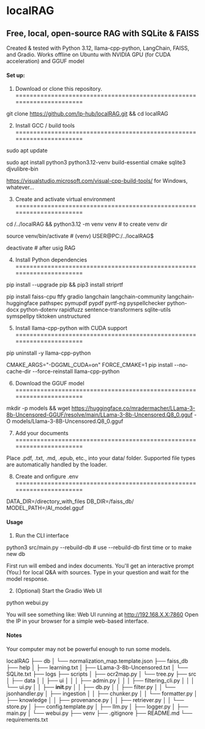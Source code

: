 # localRAG

## Free, local, open-source RAG with SQLite & FAISS

Created & tested with Python 3.12, llama-cpp-python, LangChain, FAISS, and Gradio. Works offline on Ubuntu with NVIDIA GPU (for CUDA acceleration) and GGUF model

#### Set up:

1. Download or clone this repository.
======================================================================

git clone https://github.com/lp-hub/localRAG.git && cd localRAG

2. Install GCC / build tools
======================================================================

sudo apt update

sudo apt install python3 python3.12-venv build-essential cmake sqlite3 djvulibre-bin

https://visualstudio.microsoft.com/visual-cpp-build-tools/ for Windows, whatever...

3. Create and activate virtual environment
======================================================================

cd /../localRAG && python3.12 -m venv venv # to create venv dir

source venv/bin/activate # (venv) USER@PC:/../localRAG$

deactivate # after usig RAG

4. Install Python dependencies
======================================================================

pip install --upgrade pip && pip3 install striprtf

pip install faiss-cpu ftfy gradio langchain langchain-community langchain-huggingface pathspec pymupdf pypdf pyrtf-ng pyspellchecker python-docx python-dotenv rapidfuzz sentence-transformers sqlite-utils symspellpy tiktoken unstructured

5. Install llama-cpp-python with CUDA support
======================================================================

pip uninstall -y llama-cpp-python

CMAKE_ARGS="-DGGML_CUDA=on" FORCE_CMAKE=1 pip install --no-cache-dir --force-reinstall llama-cpp-python

6. Download the GGUF model
======================================================================

mkdir -p models && wget https://huggingface.co/mradermacher/LLama-3-8b-Uncensored-GGUF/resolve/main/LLama-3-8b-Uncensored.Q8_0.gguf -O models/Llama-3-8B-Uncensored.Q8_0.gguf

7. Add your documents
======================================================================

Place .pdf, .txt, .md, .epub, etc., into your data/ folder.
Supported file types are automatically handled by the loader.

8. Create and onfigure .env
======================================================================

DATA_DIR=/directory_with_files DB_DIR=/faiss_db/ MODEL_PATH=/AI_model.gguf

#### Usage

1. Run the CLI interface

python3 src/main.py --rebuild-db # use --rebuild-db first time or to make new db

First run will embed and index documents.
You'll get an interactive prompt (You:) for local Q&A with sources.
Type in your question and wait for the model response.

2. (Optional) Start the Gradio Web UI

python webui.py

You will see something like:
Web UI running at http://192.168.X.X:7860
Open the IP in your browser for a simple web-based interface.

#### Notes

Your computer may not be powerful enough to run some models.

localRAG
├── db
│   └── normalization_map.template.json
├── faiss_db
├── help
│   ├── learning.txt
│   ├── LLama-3-8b-Uncensored.txt
│   └── SQLite.txt
├── logs
├── scripts
│   ├── ocr2map.py
│   └── tree.py
├── src
│   ├── data
│   │   ├── ui
│   │   │   ├── admin.py
│   │   │   ├── filtering_cli.py
│   │   │   └── ui.py
│   │   ├── __init__.py
│   │   ├── db.py
│   │   ├── filter.py
│   │   └── jsonhandler.py
│   ├── ingestion
│   │   ├── chunker.py
│   │   └── formatter.py
│   ├── knowledge
│   │   ├── provenance.py
│   │   ├── retriever.py
│   │   └── store.py
│   ├── config.template.py
│   ├── llm.py
│   ├── logger.py
│   ├── main.py
│   └── webui.py
├── venv
├── .gitignore
├── README.md
└── requirements.txt
